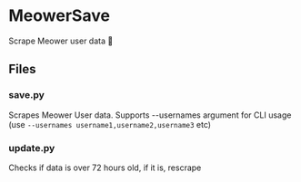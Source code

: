 # MeowerSave
Scrape Meower user data 🥰

## Files
### save.py
Scrapes Meower User data. Supports --usernames argument for CLI usage (use `--usernames username1,username2,username3` etc)

### update.py
Checks if data is over 72 hours old, if it is, rescrape
